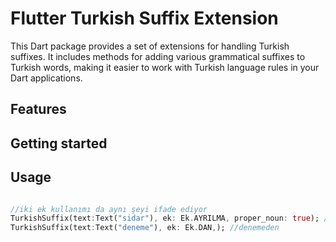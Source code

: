 # Flutter Turkish Suffix Extension

This Dart package provides a set of extensions for handling Turkish suffixes. It includes methods for adding various grammatical suffixes to Turkish words, making it easier to work with Turkish language rules in your Dart applications.

## Features

## Getting started

## Usage

```dart

//iki ek kullanımı da aynı şeyi ifade ediyor
TurkishSuffix(text:Text("sidar"), ek: Ek.AYRILMA, proper_noun: true); //sidar'dan
TurkishSuffix(text:Text("deneme"), ek: Ek.DAN,); //denemeden

````
